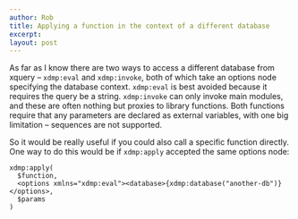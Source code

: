 ```yaml
---
author: Rob
title: Applying a function in the context of a different database
excerpt:
layout: post
---
```


As far as I know there are two ways to access a different database from xquery – `xdmp:eval` and `xdmp:invoke`, both of which take an options node specifying the database context. `xdmp:eval` is best avoided because it requires the query be a string. `xdmp:invoke` can only invoke main modules, and these are often nothing but proxies to library functions. Both functions require that any parameters are declared as external variables, with one big limitation – sequences are not supported.

So it would be really useful if you could also call a specific function directly. One way to do this would be if `xdmp:apply` accepted the same options node:

```xqy
xdmp:apply(
  $function,
  <options xmlns="xdmp:eval"><database>{xdmp:database("another-db")}</options>,
  $params
)
```
